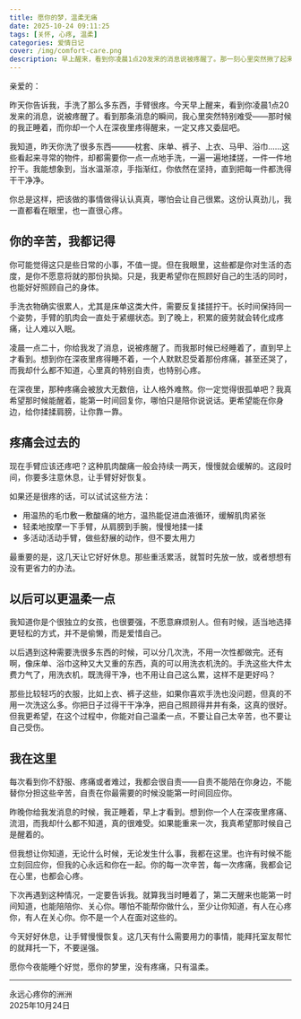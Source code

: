 ```yaml
---
title: 愿你的梦，温柔无痛
date: 2025-10-24 09:11:25
tags: [关怀, 心疼, 温柔]
categories: 爱情日记
cover: /img/comfort-care.png
description: 早上醒来，看到你凌晨1点20发来的消息说被疼醒了。那一刻心里突然揪了起来，恨不能立刻飞到你身边。
---
```


亲爱的：

昨天你告诉我，手洗了那么多东西，手臂很疼。今天早上醒来，看到你凌晨1点20发来的消息，说被疼醒了。看到那条消息的瞬间，我心里突然特别难受——那时候的我正睡着，而你却一个人在深夜里疼得醒来，一定又疼又委屈吧。

我知道，昨天你洗了很多东西———枕套、床单、裤子、上衣、马甲、浴巾……这些看起来寻常的物件，却都需要你一点一点地手洗，一遍一遍地揉搓，一件一件地拧干。我能想象到，当水温渐凉，手指渐红，你依然在坚持，直到把每一件都洗得干干净净。

你总是这样，把该做的事情做得认认真真，哪怕会让自己很累。这份认真劲儿，我一直都看在眼里，也一直很心疼。

<!-- more -->

## 你的辛苦，我都记得

你可能觉得这只是些日常的小事，不值一提。但在我眼里，这些都是你对生活的态度，是你不愿意将就的那份执拗。只是，我更希望你在照顾好自己的生活的同时，也能好好照顾自己的身体。

手洗衣物确实很累人，尤其是床单这类大件，需要反复揉搓拧干。长时间保持同一个姿势，手臂的肌肉会一直处于紧绷状态。到了晚上，积累的疲劳就会转化成疼痛，让人难以入眠。

凌晨一点二十，你给我发了消息，说被疼醒了。而我那时候已经睡着了，直到早上才看到。想到你在深夜里疼得睡不着，一个人默默忍受着那份疼痛，甚至还哭了，而我却什么都不知道，心里真的特别自责，也特别心疼。

在深夜里，那种疼痛会被放大无数倍，让人格外难熬。你一定觉得很孤单吧？我真希望那时候能醒着，能第一时间回复你，哪怕只是陪你说说话。更希望能在你身边，给你揉揉肩膀，让你靠一靠。

## 疼痛会过去的

现在手臂应该还疼吧？这种肌肉酸痛一般会持续一两天，慢慢就会缓解的。这段时间，你要多注意休息，让手臂好好恢复。

如果还是很疼的话，可以试试这些方法：

- 用温热的毛巾敷一敷酸痛的地方，温热能促进血液循环，缓解肌肉紧张
- 轻柔地按摩一下手臂，从肩膀到手腕，慢慢地揉一揉
- 多活动活动手臂，做些舒展的动作，但不要太用力

最重要的是，这几天让它好好休息。那些重活累活，就暂时先放一放，或者想想有没有更省力的办法。

## 以后可以更温柔一点

我知道你是个很独立的女孩，也很要强，不愿意麻烦别人。但有时候，适当地选择更轻松的方式，并不是偷懒，而是爱惜自己。

以后遇到这种需要洗很多东西的时候，可以分几次洗，不用一次性都做完。还有啊，像床单、浴巾这种又大又重的东西，真的可以用洗衣机洗的。手洗这些大件太费力气了，用洗衣机，既洗得干净，也不用让自己这么累，这样不是更好吗？

那些比较轻巧的衣服，比如上衣、裤子这些，如果你喜欢手洗也没问题，但真的不用一次洗这么多。你把日子过得干干净净，把自己照顾得井井有条，这真的很好。但我更希望，在这个过程中，你能对自己温柔一点，不要让自己太辛苦，也不要让自己受伤。

## 我在这里

每次看到你不舒服、疼痛或者难过，我都会很自责——自责不能陪在你身边，不能替你分担这些辛苦，自责在你最需要的时候没能第一时间回应你。

昨晚你给我发消息的时候，我正睡着，早上才看到。想到你一个人在深夜里疼痛、流泪，而我却什么都不知道，真的很难受。如果能重来一次，我真希望那时候自己是醒着的。

但我想让你知道，无论什么时候，无论发生什么事，我都在这里。也许有时候不能立刻回应你，但我的心永远和你在一起。你的每一次辛苦，每一次疼痛，我都会记在心里，也都会心疼。

下次再遇到这种情况，一定要告诉我。就算我当时睡着了，第二天醒来也能第一时间知道，也能陪陪你、关心你。哪怕不能帮你做什么，至少让你知道，有人在心疼你，有人在关心你。你不是一个人在面对这些的。

今天好好休息，让手臂慢慢恢复。这几天有什么需要用力的事情，能拜托室友帮忙的就拜托一下，不要逞强。

愿你今夜能睡个好觉，愿你的梦里，没有疼痛，只有温柔。

---

永远心疼你的洲洲  
2025年10月24日
